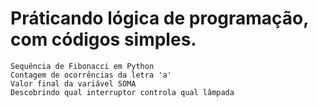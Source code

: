 # Práticando lógica de programação, com códigos simples.
	Sequência de Fibonacci em Python
 	Contagem de ocorrências da letra 'a'
 	Valor final da variável SOMA
	Descobrindo qual interruptor controla qual lâmpada
